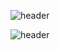 



![header](https://capsule-render.vercel.app/api?type=rect&color=gradient&height=200&section=header&text=Bon%20Jae&fontAlignY=20&fontAlign=80&animation=fadeIn&fontSize=60&rotate=15)


![header](https://capsule-render.vercel.app/api?type=rect&height=200&text=Stroke%20Test&fontAlign=70&stroke=00FF00)
